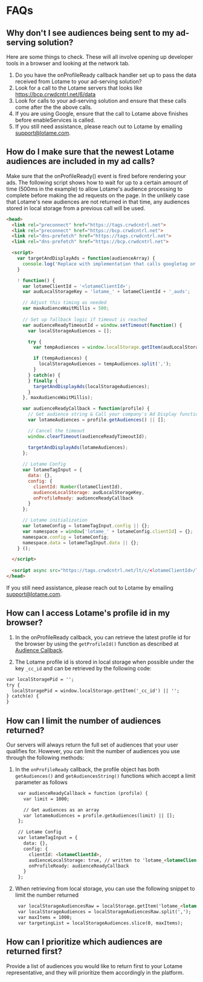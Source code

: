 # FAQs

## Why don't I see audiences being sent to my ad-serving solution?

Here are some things to check. These will all involve opening up developer tools in a browser and looking at the network tab.

1. Do you have the onProfileReady callback handler set up to pass the data received from Lotame to your ad-serving solution?
1. Look for a call to the Lotame servers that looks like https://bcp.crwdcntrl.net/6/data
1. Look for calls to your ad-serving solution and ensure that these calls come after the the above calls.
1. If you are using Google, ensure that the call to Lotame above finishes before enableServices is called.
1. If you still need assistance, please reach out to Lotame by emailing support@lotame.com.

## How do I make sure that the newest Lotame audiences are included in my ad calls?

Make sure that the onProfileReady() event is fired before rendering your ads. The following script shows how to wait for up to a certain amount of time (500ms in the example) to allow Lotame's audience processing to complete before making the ad requests on the page. In the unlikely case that Lotame's new audiences are not returned in that time, any audiences stored in local storage from a previous call will be used.

```html
<head>
  <link rel="preconnect" href="https://tags.crwdcntrl.net">
  <link rel="preconnect" href="https://bcp.crwdcntrl.net">
  <link rel="dns-prefetch" href="https://tags.crwdcntrl.net">            
  <link rel="dns-prefetch" href="https://bcp.crwdcntrl.net">

  <script>    
    var targetAndDisplayAds = function(audienceArray) {
      console.log('Replace with implementation that calls googletag or other ad-rendering capabilities');
    }

    ! function() {
      var lotameClientId = '<lotameClientId>';
      var audLocalStorageKey = 'lotame_' + lotameClientId + '_auds';

      // Adjust this timing as needed
      var maxAudienceWaitMillis = 500;
    
      // Set up fallback logic if timeout is reached
      var audienceReadyTimeoutId = window.setTimeout(function() {
        var localStorageAudiences = [];

        try {
          var tempAudiences = window.localStorage.getItem(audLocalStorageKey) || '';

          if (tempAudiences) {
            localStorageAudiences = tempAudiences.split(',');
          }
        } catch(e) {
        } finally {
          targetAndDisplayAds(localStorageAudiences);
        }
      }, maxAudienceWaitMillis);

      var audienceReadyCallback = function(profile) { 
        // Get audience string & Call your company's Ad Display function
        var lotameAudiences = profile.getAudiences() || [];

        // Cancel the timeout
        window.clearTimeout(audienceReadyTimeoutId);

        targetAndDisplayAds(lotameAudiences);
      };
    
      // Lotame Config
      var lotameTagInput = {
        data: {},
        config: {
          clientId: Number(lotameClientId),
          audienceLocalStorage: audLocalStorageKey,
          onProfileReady: audienceReadyCallback
        }
      };

      // Lotame initialization
      var lotameConfig = lotameTagInput.config || {};
      var namespace = window['lotame_' + lotameConfig.clientId] = {};
      namespace.config = lotameConfig;
      namespace.data = lotameTagInput.data || {};
    } ();

  </script>
  
  <script async src="https://tags.crwdcntrl.net/lt/c/<lotameClientId>/lt.min.js"></script>
</head>
```

If you still need assistance, please reach out to Lotame by emailing support@lotame.com.

## How can I access Lotame's profile id in my browser?

1. In the onProfileReady callback, you can retrieve the latest profile id for the browser by using the `getProfileId()` function as described at [Audience Callback](lightning-tag/detailed-reference?id=audience-callback).

1. The Lotame profile id is stored in local storage when possible under the key `_cc_id` and can be retrieved by the following code:

```html
var localStoragePid = '';
try {
  localStoragePid = window.localStorage.getItem('_cc_id') || '';
} catch(e) {
} 
```

## How can I limit the number of audiences returned?

Our servers will always return the full set of audiences that your user qualifies for. However, you can limit the number of audiences you use through the following methods:

1. In the `onProfileReady` callback, the profile object has both `getAudiences()` and `getAudiencesString()` functions which accept a limit parameter as follows
   ```html
    var audienceReadyCallback = function (profile) {
      var limit = 1000;

      // Get audiences as an array
      var lotameAudiences = profile.getAudiences(limit) || [];
    };

    // Lotame Config
    var lotameTagInput = {
      data: {},
      config: {
        clientId: <lotameClientId>,
        audienceLocalStorage: true, // written to 'lotame_<lotameClientId>_auds' key
        onProfileReady: audienceReadyCallback
      }
    };
   ```
2. When retrieving from local storage, you can use the following snippet to limit the number returned
   ```html
    var localStorageAudiencesRaw = localStorage.getItem('lotame_<lotameClientId>_auds') || '';
    var localStorageAudiences = localStorageAudiencesRaw.split(',');
    var maxItems = 1000;
    var targetingList = localStorageAudiences.slice(0, maxItems);
   ```

## How can I prioritize which audiences are returned first?

Provide a list of audiences you would like to return first to your Lotame representative, and they will prioritize them accordingly in the platform.